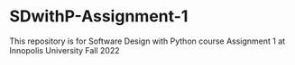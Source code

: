 # SDwithP-Assignment-1
This repository is for Software Design with Python course Assignment 1 at Innopolis University Fall 2022
